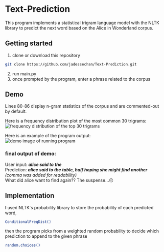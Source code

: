 # Text-Prediction

This program implements a statistical trigram language model with the NLTK library to predict the next word based on the Alice in Wonderland corpus.

## Getting started
1. clone or download this repository
```sh
git clone https://github.com/jadessechan/Text-Prediction.git
```
2. run main.py
3. once prompted by the program, enter a phrase related to the corpus

## Demo
Lines 80-86 display n-gram statistics of the corpus and are commented-out by default.

Here is a frequency distribution plot of the most common 30 trigrams:
![frequency distribution of the top 30 trigrams](https://github.com/jadessechan/Text-Prediction/blob/master/images/trigram_fdplot.png)

Here is an example of the program output:
![demo image of running program](https://github.com/jadessechan/Text-Prediction/blob/master/images/demo.png)
### final output of demo:
User input: ***alice said to the*** <br />
Prediction: ***alice said to the table, half hoping she might find another***
*(comma was added for readability)* <br />
What did alice want to find again?? The suspense...😖 <br />

## Implementation
I used NLTK's probability library to store the probability of each predicted word,
```sh
ConditionalFreqDist()
```
then the program picks from a weighted random probability to decide which prediction to append to the given phrase
```sh
random.choices()
```
